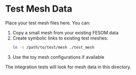 # Test Mesh Data

Place your test mesh files here. You can:

1. Copy a small mesh from your existing FESOM data
2. Create symbolic links to existing test meshes:
   ```bash
   ln -s /path/to/test/mesh ./test_mesh
   ```
3. Use the toy mesh configurations if available

The integration tests will look for mesh data in this directory.
